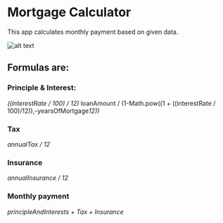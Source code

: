 # Mortgage Calculator

This app calculates monthly payment based on given data. 

![alt text](https://github.com/jaimebelt/reviewtextcode.git/master/image.png)

## Formulas are:

### Principle & Interest:
*((interestRate / 100) / 12)* loanAmount / (1-Math.pow((1 + ((interestRate / 100)/12)),-yearsOfMortgage*12))*

### Tax
*annualTax / 12*

### Insurance
*annualInsurance / 12*

### Monthly payment
*principleAndInterests + Tax + Insurance*